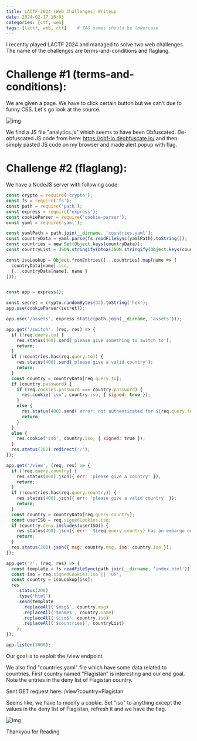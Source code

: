 ```yaml
---
title: LACTF-2024 (Web Challenges) Writeup
date: 2024-02-17 10:03
categories: [ctf, web]
tags: [lactf, web, ctf]    # TAG names should be lowercase
---
```


I recently played LACTF 2024 and managed to solve two web challenges. The name of the challenges are terms-and-conditions and flaglang.

# Challenge #1 (terms-and-conditions):

We are given a page. We have to click certain button but we can't due to funny CSS. Let's go look at the source.

![img](https://i.imgur.com/6oJiSQJ.jpeg)

We find a JS file "analytics.js" which seems to have been Obfuscated. De-obfuscated JS code from here: https://obf-io.deobfuscate.io/ and then simply pasted JS code on my browser and made alert popup with flag.

# Challenge #2 (flaglang):

We have a NodeJS server with following code:
```js
const crypto = require('crypto');
const fs = require('fs');
const path = require('path');
const express = require('express');
const cookieParser = require('cookie-parser');
const yaml = require('yaml');

const yamlPath = path.join(__dirname, 'countries.yaml');
const countryData = yaml.parse(fs.readFileSync(yamlPath).toString());
const countries = new Set(Object.keys(countryData));
const countryList = JSON.stringify(btoa(JSON.stringify(Object.keys(countryData))));

const isoLookup = Object.fromEntries([...countries].map(name => [
  countryData[name].iso,
  {...countryData[name], name }
]));


const app = express();

const secret = crypto.randomBytes(32).toString('hex');
app.use(cookieParser(secret));

app.use('/assets', express.static(path.join(__dirname, 'assets')));

app.get('/switch', (req, res) => {
  if (!req.query.to) {
    res.status(400).send('please give something to switch to');
    return;
  }
  if (!countries.has(req.query.to)) {
    res.status(400).send('please give a valid country');
    return;
  }
  const country = countryData[req.query.to];
  if (country.password) {
    if (req.cookies.password === country.password) {
      res.cookie('iso', country.iso, { signed: true });
    }
    else {
      res.status(400).send(`error: not authenticated for ${req.query.to}`);
      return;
    }
  }
  else {
    res.cookie('iso', country.iso, { signed: true });
  }
  res.status(302).redirect('/');
});

app.get('/view', (req, res) => {
  if (!req.query.country) {
    res.status(400).json({ err: 'please give a country' });
    return;
  }
  if (!countries.has(req.query.country)) {
    res.status(400).json({ err: 'please give a valid country' });
    return;
  }
  const country = countryData[req.query.country];
  const userISO = req.signedCookies.iso;
  if (country.deny.includes(userISO)) {
    res.status(400).json({ err: `${req.query.country} has an embargo on your country` });
    return;
  }
  res.status(200).json({ msg: country.msg, iso: country.iso });
});

app.get('/', (req, res) => {
  const template = fs.readFileSync(path.join(__dirname, 'index.html')).toString();
  const iso = req.signedCookies.iso || 'US';
  const country = isoLookup[iso];
  res
    .status(200)
    .type('html')
    .send(template
      .replaceAll('$msg$', country.msg)
      .replaceAll('$name$', country.name)
      .replaceAll('$iso$', country.iso)
      .replaceAll('$countries$', countryList)
    );
});

app.listen(3000);
```
Our goal is to exploit the /view endpoint 

We also find "countries.yaml" file which have some data related to countries. First country named "Flagistan" is interesting and our end goal. Note the entries in the deny list of Flagistan country.

Sent GET request here:
/view?country=Flagistan

Seems like, we have to modify a cookie. Set "iso" to anything except the values in the deny list of Flagistan, refresh it and we have the flag. 

![img](https://i.imgur.com/kOIp2ZK.jpeg)


Thankyou for Reading

